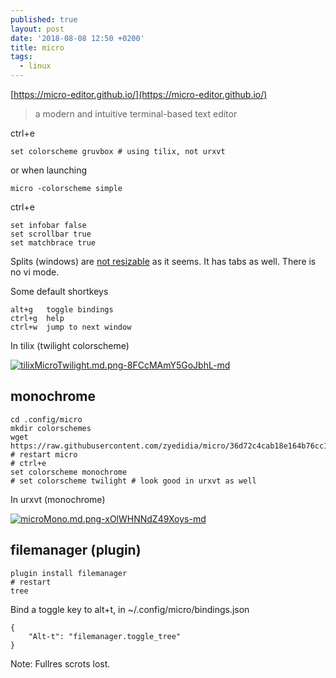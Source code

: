 ```yaml
---
published: true
layout: post
date: '2018-08-08 12:50 +0200'
title: micro
tags:
  - linux
---
```

[https://micro-editor.github.io/](https://micro-editor.github.io/)

> a modern and intuitive terminal-based text editor

ctrl+e

	set colorscheme gruvbox # using tilix, not urxvt
    
or when launching

	micro -colorscheme simple
    
ctrl+e

	set infobar false
    set scrollbar true
    set matchbrace true
    
Splits (windows) are [not resizable](https://github.com/zyedidia/micro/issues/770) as it seems. It has tabs as well. There is no vi mode.

Some default shortkeys

	alt+g   toggle bindings
    ctrl+g  help
    ctrl+w  jump to next window

In tilix (twilight colorscheme)

[![tilixMicroTwilight.md.png-8FCcMAmY5GoJbhL-md](https://images.weserv.nl/?url=https://i.imgur.com/FLpwt0Tl.png)](https://images.weserv.nl/?url=https://i.imgur.com/FLpwt0T.png)

## monochrome

	cd .config/micro
    mkdir colorschemes
    wget https://raw.githubusercontent.com/zyedidia/micro/36d72c4cab18e164b76cc1496801051b118830d3/runtime/colorschemes/in_progress/monochrome.micro
    # restart micro
    # ctrl+e
    set colorscheme monochrome
    # set colorscheme twilight # look good in urxvt as well
    
In urxvt (monochrome)

[![microMono.md.png-xOlWHNNdZ49Xoys-md](https://images.weserv.nl/?url=https://i.imgur.com/BIE1Iv4l.png)](https://images.weserv.nl/?url=https://i.imgur.com/BIE1Iv4.png)

## filemanager (plugin)

    plugin install filemanager
    # restart
    tree
    
Bind a toggle key to alt+t, in ~/.config/micro/bindings.json

    {
        "Alt-t": "filemanager.toggle_tree"
    }


Note: Fullres scrots lost.
